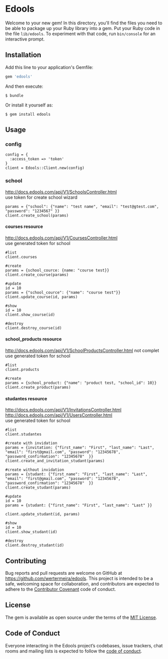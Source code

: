 # Edools

Welcome to your new gem! In this directory, you'll find the files you need to be able to package up your Ruby library into a gem. Put your Ruby code in the file `lib/edools`. To experiment with that code, run `bin/console` for an interactive prompt.


## Installation

Add this line to your application's Gemfile:

```ruby
gem 'edools'
```

And then execute:

    $ bundle

Or install it yourself as:

    $ gem install edools

## Usage
### config
```
config = {
  :access_token => 'token'
}
client = Edools::Client.new(config)
```

### school
http://docs.edools.com/api/V1/SchoolsController.html <br />
use token for create school wizard
```
params = {"school": {"name": "test name", "email": "test@gtest.com", "password": "1234567" }}
client.create_school(params)
```


#### courses resource
http://docs.edools.com/api/V1/CoursesController.html <br />
use generated token for school
```
#list
client.courses

#create
params = {school_cource: {name: "course test}}
client.create_course(params)

#update
id = 10
params = {"school_cource": {"name": "course test"}}
client.update_course(id, params)

#show
id = 10
client.show_course(id)

#destroy
client.destroy_course(id)
```
#### school_products resource
http://docs.edools.com/api/V1/SchoolProductsController.html not complet <br />
use generated token for school
```
#list
client.products

#create
params = {school_product: {"name": "product test, "school_id": 10}}
client.create_product(params)
```

#### studantes resource

http://docs.edools.com/api/V1/InvitationsController.html<br />
http://docs.edools.com/api/V1/UsersController.html<br />
use generated token for school
```
#list
client.studantes

#create with invidation
params = {invitation: {"first_name": "First", "last_name": "Last", "email": "first@gmail.com", "password": "12345678", "password_confirmation": "12345678"  }}
client.create_and_invitation_studant(params)

#create without invidation
params = {studant: {"first_name": "First", "last_name": "Last", "email": "first@gmail.com", "password": "12345678", "password_confirmation": "12345678"  }}
client.create_studant(params)

#update
id = 10
params = {studant: {"first_name": "First", "last_name": "Last" }}

client.update_studant(id, params)

#show
id = 10
client.show_studant(id)

#destroy
client.destroy_studant(id)
```


## Contributing

Bug reports and pull requests are welcome on GitHub at https://github.com/wertermeira/edools. This project is intended to be a safe, welcoming space for collaboration, and contributors are expected to adhere to the [Contributor Covenant](http://contributor-covenant.org) code of conduct.

## License

The gem is available as open source under the terms of the [MIT License](http://opensource.org/licenses/MIT).

## Code of Conduct

Everyone interacting in the Edools project’s codebases, issue trackers, chat rooms and mailing lists is expected to follow the [code of conduct](https://github.com/[USERNAME]/edools/blob/master/CODE_OF_CONDUCT.md).
